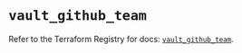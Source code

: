 # `vault_github_team`

Refer to the Terraform Registry for docs: [`vault_github_team`](https://registry.terraform.io/providers/hashicorp/vault/5.0.0/docs/resources/github_team).
